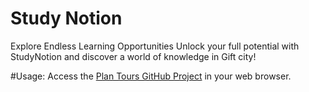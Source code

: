 # Study Notion
Explore Endless
Learning Opportunities
Unlock your full potential with StudyNotion and discover a world of
knowledge in Gift city!

#Usage:
 Access the [Plan Tours GitHub Project](https://example.com/plan-tours) in your web browser.
